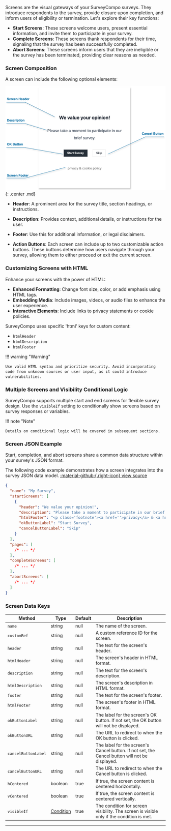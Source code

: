 Screens are the visual gateways of your SurveyCompo surveys. They introduce respondents to the survey, provide closure upon completion, and inform users of eligibility or termination. Let's explore their key functions:

- **Start Screens**: These screens welcome users, present essential information, and invite them to participate in your survey.
- **Complete Screens**: These screens thank respondents for their time, signaling that the survey has been successfully completed.
- **Abort Screens**: These screens inform users that they are ineligible or the survey has been terminated, providing clear reasons as needed.

### Screen Composition

A screen can include the following optional elements:

![screen-anatomy](../assets/images/anatomy-screen.png){: .center .md}

- **Header**: A prominent area for the survey title, section headings, or instructions.

- **Description**: Provides context, additional details, or instructions for the user.

- **Footer**: Use this for additional information, or legal disclaimers.

- **Action Buttons**: Each screen can include up to two customizable action buttons. These buttons determine how users navigate through your survey, allowing them to either proceed or exit the current screen.

### Customizing Screens with HTML

Enhance your screens with the power of HTML:

- **Enhanced Formatting**: Change font size, color, or add emphasis using HTML tags.
- **Embedding Media**: Include images, videos, or audio files to enhance the user experience.
- **Interactive Elements**: Include links to privacy statements or cookie policies.

SurveyCompo uses specific 'html' keys for custom content:

- `htmlHeader`
- `htmlDescription`
- `htmlFooter`

!!! warning "Warning"

    Use valid HTML syntax and prioritize security. Avoid incorporating code from unknown sources or user input, as it could introduce vulnerabilities.

### Multiple Screens and Visibility Conditional Logic

SurveyCompo supports multiple start and end screens for flexible survey design. Use the `visibleIf` setting to conditionally show screens based on survey responses or variables.

!!! note "Note"

    Details on conditional logic will be covered in subsequent sections.

### Screen JSON Example

Start, completion, and abort screens share a common data structure within your survey's JSON format.

The following code example demonstrates how a screen integrates into the survey JSON data model. [:material-github:{.right-icon} view source](https://github.com/SurveyCompo/examples/blob/main/examples/anatomy/source.json)

```json linenums="1" hl_lines="4-10"
{
  "name": "My Survey",
  "startScreens": [
    {
      "header": "We value your opinion!",
      "description": "Please take a moment to participate in our brief survey.",
      "htmlFooter": "<p class='footnote'><a href=''>privacy</a> & <a href=''>cookie policy<a></p>",
      "okButtonLabel": "Start Survey",
      "cancelButtonLabel": "Skip"
    }
  ],
  "pages": [
    /* ... */
  ],
  "completeScreens": [
    /* ... */
  ],
  "abortScreens": [
    /* ... */
  ]
}
```

### Screen Data Keys

| Method              | Type                    | Default | Description                                                                                    |
| ------------------- | ----------------------- | ------- | ---------------------------------------------------------------------------------------------- |
| `name`              | string                  | null    | The name of the screen.                                                                        |
| `customRef`         | string                  | null    | A custom reference ID for the screen.                                                          |
| `header`            | string                  | null    | The text for the screen's header.                                                              |
| `htmlHeader`        | string                  | null    | The screen's header in HTML format.                                                            |
| `description`       | string                  | null    | The text for the screen's description.                                                         |
| `htmlDescription`   | string                  | null    | The screen's description in HTML format.                                                       |
| `footer`            | string                  | null    | The text for the screen's footer.                                                              |
| `htmlFooter`        | string                  | null    | The screen's footer in HTML format.                                                            |
| `okButtonLabel`     | string                  | null    | The label for the screen's OK button. If not set, the OK button will not be displayed.         |
| `okButtonURL`       | string                  | null    | The URL to redirect to when the OK button is clicked.                                          |
| `cancelButtonLabel` | string                  | null    | The label for the screen's Cancel button. If not set, the Cancel button will not be displayed. |
| `cancelButtonURL`   | string                  | null    | The URL to redirect to when the Cancel button is clicked.                                      |
| `hCentered`         | boolean                 | true    | If true, the screen content is centered horizontally.                                          |
| `vCentered`         | boolean                 | true    | If true, the screen content is centered vertically.                                            |
| `visibleIf`         | [Condition](#condition) | true    | The condition for screen visibility. The screen is visible only if the condition is met.       |

---
